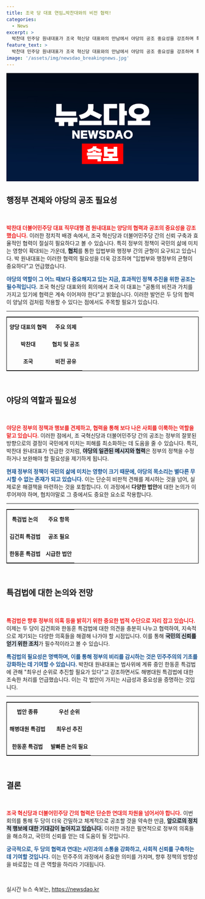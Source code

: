 ```yaml
---
title: 조국 당 대표 연임…박찬대와의 비전 협력!
categories:
  - News
excerpt: >
  박찬대 민주당 원내대표가 조국 혁신당 대표와의 만남에서 야당의 공조 중요성을 강조하며 특검법 논의를 가속화하겠다고 밝혔다. 이들은 협치와 균형 잡힌 행정부 견제를 통해 국민의 삶을 지키겠다는 의지를 다졌다.
feature_text: >
  박찬대 민주당 원내대표가 조국 혁신당 대표와의 만남에서 야당의 공조 중요성을 강조하며 특검법 논의를 가속화하겠다고 밝혔다. 이들은 협치와 균형 잡힌 행정부 견제를 통해 국민의 삶을 지키겠다는 의지를 다졌다.
image: '/assets/img/newsdao_breakingnews.jpg'
---
```


<p><img src="/assets/img/newsdao_breakingnews.jpg" alt="firstkoreanews 속보" /></p>

<h2 data-ke-size="size26">행정부 견제와 야당의 공조 필요성</h2>

<p data-ke-size="size16">&nbsp;</p>

<p><b><span style="color: #ee2323;">박찬대 더불어민주당 대표 직무대행 겸 원내대표는 양당의 협력과 공조의 중요성을 강조했습니다.</span></b> 이러한 정치적 배경 속에서, 조국 혁신당과 더불어민주당 간의 신뢰 구축과 효율적인 협력이 절실히 필요하다고 볼 수 있습니다. 특히 정부의 정책이 국민의 삶에 미치는 영향이 확대되는 가운데, <b><span style="background-color: #21538527;">협치</span></b>를 통한 입법부와 행정부 간의 균형이 요구되고 있습니다. 박 원내대표는 이러한 협력의 필요성을 더욱 강조하며 "입법부와 행정부의 균형이 중요하다"고 언급했습니다. </p>

<p><b><span style="color: #1a5490;">야당의 역할이 그 어느 때보다 중요해지고 있는 지금, 효과적인 정책 추진을 위한 공조는 필수적입니다.</span></b> 조국 혁신당 대표와의 회의에서 조국 이 대표는 "공통의 비전과 가치를 가지고 있기에 협력은 계속 이어져야 한다"고 밝혔습니다. 이러한 발언은 두 당의 협력이 양날의 검처럼 작용할 수 있다는 점에서도 주목할 필요가 있습니다. </p>

<hr>

<table style="width: 100%; border-collapse: collapse; border: 1px solid black;">
  <tr>
    <th style="text-align: center; height: 40px;">양당 대표의 협력</th>
    <th style="text-align: center; height: 40px;">주요 의제</th>
  </tr>
  <tr>
    <td style="text-align: center; height: 40px;"><b>박찬대</b></td>
    <td style="text-align: center; height: 40px;"><b>협치 및 공조</b></td>
  </tr>
  <tr>
    <td style="text-align: center; height: 40px;"><b>조국</b></td>
    <td style="text-align: center; height: 40px;"><b>비전 공유</b></td>
  </tr>
</table>

<p data-ke-size="size16">&nbsp;</p>

<h2 data-ke-size="size26">야당의 역할과 필요성</h2>

<p data-ke-size="size16">&nbsp;</p>

<p><b><span style="color: #ee2323;">야당은 정부의 정책과 행보를 견제하고, 협력을 통해 보다 나은 사회를 이룩하는 역할을 맡고 있습니다.</span></b> 이러한 점에서, 조 국혁신당과 더불어민주당 간의 공조는 정부의 잘못된 방향으로의 결정이 국민에게 미치는 피해를 최소화하는 데 도움을 줄 수 있습니다. 특히, 박찬대 원내대표가 언급한 것처럼, <b><span style="background-color: #21538527;">야당의 일관된 메시지와 협력</span></b>은 정부의 정책을 수정하거나 보완해야 할 필요성을 제기하게 됩니다.</p>

<p><b><span style="color: #1a5490;">현재 정부의 정책이 국민의 삶에 미치는 영향이 크기 때문에, 야당의 목소리는 별다른 무시할 수 없는 존재가 되고 있습니다.</span></b> 이는 단순히 비판적 견해를 제시하는 것을 넘어, 실제로운 해결책을 마련하는 것을 포함합니다. 이 과정에서 <b>다양한 법안</b>에 대한 논의가 이루어져야 하며, 협치야말로 그 중에서도 중요한 요소로 작용합니다. </p>

<hr>

<table style="width: 100%; border-collapse: collapse; border: 1px solid black;">
  <tr>
    <th style="text-align: center; height: 40px;">특검법 논의</th>
    <th style="text-align: center; height: 40px;">주요 항목</th>
  </tr>
  <tr>
    <td style="text-align: center; height: 40px;"><b>김건희 특검법</b></td>
    <td style="text-align: center; height: 40px;"><b>공조 필요</b></td>
  </tr>
  <tr>
    <td style="text-align: center; height: 40px;"><b>한동훈 특검법</b></td>
    <td style="text-align: center; height: 40px;"><b>시급한 법안</b></td>
  </tr>
</table>

<p data-ke-size="size16">&nbsp;</p>

<h2 data-ke-size="size26">특검법에 대한 논의와 전망</h2>

<p data-ke-size="size16">&nbsp;</p>

<p><b><span style="color: #ee2323;">특검법은 향후 정부의 의혹 등을 밝히기 위한 중요한 법적 수단으로 자리 잡고 있습니다.</span></b> 이제는 두 당이 김건희와 한동훈 특검법에 대한 의견을 충분히 나누고 협력하여, 지속적으로 제기되는 다양한 의혹들을 해결해 나가야 할 시점입니다. 이를 통해 <b><span style="background-color: #21538527;">국민의 신뢰를 얻기 위한 조치</span></b>가 필수적이라고 볼 수 있습니다.</p>

<p><b><span style="color: #1a5490;">특검법의 필요성은 명백하며, 이를 통해 정부의 비리를 감시하는 것은 민주주의의 기초를 강화하는 데 기여할 수 있습니다.</span></b> 박찬대 원내대표는 법사위에 계류 중인 한동훈 특검법에 관해 "최우선 순위로 추진할 필요가 있다"고 강조하면서도 해병대원 특검법에 대한 조속한 처리를 언급했습니다. 이는 각 법안이 가지는 시급성과 중요성을 증명하는 것입니다. </p>

<hr>

<table style="width: 100%; border-collapse: collapse; border: 1px solid black;">
  <tr>
    <th style="text-align: center; height: 40px;">법안 종류</th>
    <th style="text-align: center; height: 40px;">우선 순위</th>
  </tr>
  <tr>
    <td style="text-align: center; height: 40px;"><b>해병대원 특검법</b></td>
    <td style="text-align: center; height: 40px;"><b>최우선 추진</b></td>
  </tr>
  <tr>
    <td style="text-align: center; height: 40px;"><b>한동훈 특검법</b></td>
    <td style="text-align: center; height: 40px;"><b>발빠른 논의 필요</b></td>
  </tr>
</table>

<p data-ke-size="size16">&nbsp;</p>

<h2 data-ke-size="size26">결론</h2>

<p data-ke-size="size16">&nbsp;</p>

<p><b><span style="color: #ee2323;">조국 혁신당과 더불어민주당 간의 협력은 단순한 연대의 차원을 넘어서야 합니다.</span></b> 이번 회의를 통해 두 당이 더욱 간밀하고 체계적으로 공조할 것을 약속한 만큼, <b><span style="background-color: #21538527;">앞으로의 정치적 행보에 대한 기대감이 높아지고 있습니다.</span></b> 이러한 과정은 필연적으로 정부의 의혹들을 해소하고, 국민의 신뢰를 얻는 데 도움이 될 것입니다. </p>

<p><b><span style="color: #1a5490;">궁극적으로, 두 당의 협력과 연대는 시민과의 소통을 강화하고, 사회적 신뢰를 구축하는 데 기여할 것입니다.</span></b> 이는 민주주의 과정에서 중요한 의미를 가지며, 향후 정책의 방향성을 바로잡는 데 큰 역할을 하리라 기대됩니다. </p>

<p data-ke-size="size16">&nbsp;</p>
실시간 뉴스 속보는, <a href="https://newsdao.kr" rel="dofollow">https://newsdao.kr</a>


